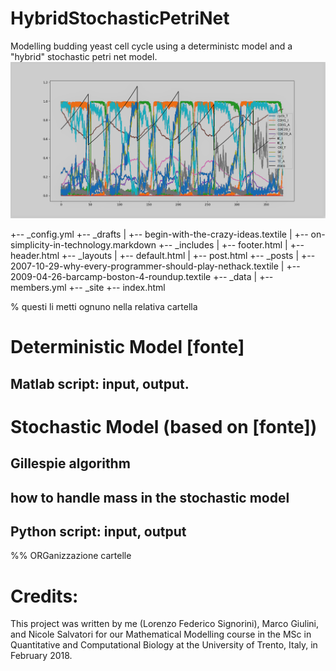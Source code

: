 # HybridStochasticPetriNet
Modelling budding yeast cell cycle using a deterministc model and a "hybrid" stochastic petri net model.
![Hybrid Stochastic Petri Net of all variables.](/img/SPN_completo.png)

+-- _config.yml
+-- _drafts
|   +-- begin-with-the-crazy-ideas.textile
|   +-- on-simplicity-in-technology.markdown
+-- _includes
|   +-- footer.html
|   +-- header.html
+-- _layouts
|   +-- default.html
|   +-- post.html
+-- _posts
|   +-- 2007-10-29-why-every-programmer-should-play-nethack.textile
|   +-- 2009-04-26-barcamp-boston-4-roundup.textile
+-- _data
|   +-- members.yml
+-- _site
+-- index.html


 % questi li metti ognuno nella relativa cartella
# Deterministic Model [fonte]

## Matlab script: input, output.

# Stochastic Model (based on [fonte])

## Gillespie algorithm

## how to handle mass in the stochastic model

## Python script: input, output


%% ORGanizzazione cartelle

# Credits:
This project was written by me (Lorenzo Federico Signorini), Marco Giulini, and Nicole Salvatori for our Mathematical Modelling course in the MSc in Quantitative and Computational Biology at the University of Trento, Italy, in February 2018.
